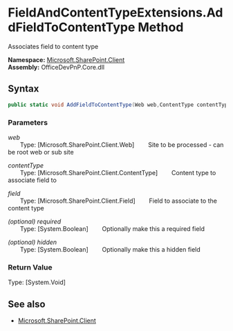 # FieldAndContentTypeExtensions.AddFieldToContentType Method  
Associates field to content type  

**Namespace:** [Microsoft.SharePoint.Client](Microsoft.SharePoint.Client.md)  
**Assembly:** OfficeDevPnP.Core.dll  
## Syntax
```C#
public static void AddFieldToContentType(Web web,ContentType contentType,Field field,Boolean required,Boolean hidden)
```
### Parameters
*web*  
&emsp;&emsp;Type: [Microsoft.SharePoint.Client.Web] 
&emsp;&emsp;Site to be processed - can be root web or sub site  
  
*contentType*  
&emsp;&emsp;Type: [Microsoft.SharePoint.Client.ContentType] 
&emsp;&emsp;Content type to associate field to  
  
*field*  
&emsp;&emsp;Type: [Microsoft.SharePoint.Client.Field] 
&emsp;&emsp;Field to associate to the content type  
  
*(optional) required*  
&emsp;&emsp;Type: [System.Boolean] 
&emsp;&emsp;Optionally make this a required field  
  
*(optional) hidden*  
&emsp;&emsp;Type: [System.Boolean] 
&emsp;&emsp;Optionally make this a hidden field  
  
### Return Value
Type: [System.Void]  

## See also
- [Microsoft.SharePoint.Client](Microsoft.SharePoint.Client.md)
